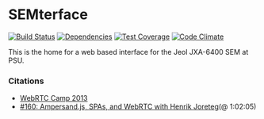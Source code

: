 SEMterface
==========

[![Build Status](https://travis-ci.org/SEMterface/semterface.svg)](https://travis-ci.org/SEMterface/semterface)
[![Dependencies](https://david-dm.org/SEMterface/semterface.svg)](https://david-dm.org/SEMterface/semterface)
[![Test Coverage](https://codeclimate.com/github/SEMterface/semterface/badges/coverage.svg)](https://codeclimate.com/github/SEMterface/semterface)
[![Code Climate](https://codeclimate.com/github/SEMterface/semterface/badges/gpa.svg)](https://codeclimate.com/github/SEMterface/semterface)

This is the home for a web based interface for the Jeol JXA-6400 SEM at PSU.


### Citations
- [WebRTC Camp 2013](http://2013.webrtccamp.com)
- [#160: Ampersand.js, SPAs, and WebRTC with Henrik Joreteg](https://changelog.com/160/)(@ 1:02:05)
